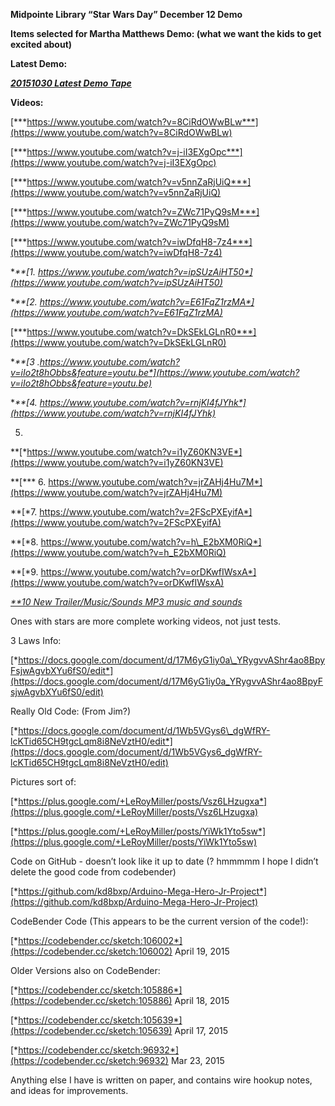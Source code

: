 **Midpointe Library “Star Wars Day” December 12 Demo**

**Items selected for Martha Matthews Demo: (what we want the kids to get
excited about)**

**Latest Demo:**

[***20151030 Latest Demo
Tape***](https://mail.google.com/mail/u/0/?tab=nm#inbox/150b0ab3da4605d9?projector=1)

**Videos:**

[***https://www.youtube.com/watch?v=8CiRdOWwBLw***](https://www.youtube.com/watch?v=8CiRdOWwBLw)

[***https://www.youtube.com/watch?v=j-iI3EXgOpc***](https://www.youtube.com/watch?v=j-iI3EXgOpc)

[***https://www.youtube.com/watch?v=v5nnZaRjUiQ***](https://www.youtube.com/watch?v=v5nnZaRjUiQ)

[***https://www.youtube.com/watch?v=ZWc71PyQ9sM***](https://www.youtube.com/watch?v=ZWc71PyQ9sM)

[***https://www.youtube.com/watch?v=iwDfqH8-7z4***](https://www.youtube.com/watch?v=iwDfqH8-7z4)

**\*\*[*1.
https://www.youtube.com/watch?v=ipSUzAiHT50*](https://www.youtube.com/watch?v=ipSUzAiHT50)**

**\*\*[*2.
https://www.youtube.com/watch?v=E61FqZ1rzMA*](https://www.youtube.com/watch?v=E61FqZ1rzMA)**

[***https://www.youtube.com/watch?v=DkSEkLGLnR0***](https://www.youtube.com/watch?v=DkSEkLGLnR0)

**\*\*[*3
.https://www.youtube.com/watch?v=iIo2t8hObbs&feature=youtu.be*](https://www.youtube.com/watch?v=iIo2t8hObbs&feature=youtu.be)**

**\*\*[*4.
https://www.youtube.com/watch?v=rnjKI4fJYhk*](https://www.youtube.com/watch?v=rnjKI4fJYhk)**

5.
\*\*[*https://www.youtube.com/watch?v=i1yZ60KN3VE*](https://www.youtube.com/watch?v=i1yZ60KN3VE)

\*\*[*\*\* 6.
https://www.youtube.com/watch?v=jrZAHj4Hu7M*](https://www.youtube.com/watch?v=jrZAHj4Hu7M)

\*\*[*7.
https://www.youtube.com/watch?v=2FScPXEyifA*](https://www.youtube.com/watch?v=2FScPXEyifA)

\*\*[*8.
https://www.youtube.com/watch?v=h\_E2bXM0RiQ*](https://www.youtube.com/watch?v=h_E2bXM0RiQ)

\*\*[*9.
https://www.youtube.com/watch?v=orDKwfIWsxA*](https://www.youtube.com/watch?v=orDKwfIWsxA)

[*\*\*10 New Trailer/Music/Sounds MP3 music and
sounds*](https://mail.google.com/mail/ca/u/0/#inbox/1509c280b9b931c1?projector=1)

Ones with stars are more complete working videos, not just tests.

3 Laws Info:

[*https://docs.google.com/document/d/17M6yG1iy0a\_YRygvvAShr4ao8BpyFsjwAgvbXYu6fS0/edit*](https://docs.google.com/document/d/17M6yG1iy0a_YRygvvAShr4ao8BpyFsjwAgvbXYu6fS0/edit)

Really Old Code: (From Jim?)

[*https://docs.google.com/document/d/1Wb5VGys6\_dgWfRY-lcKTid65CH9tgcLqm8i8NeVztH0/edit*](https://docs.google.com/document/d/1Wb5VGys6_dgWfRY-lcKTid65CH9tgcLqm8i8NeVztH0/edit)

Pictures sort of:

[*https://plus.google.com/+LeRoyMiller/posts/Vsz6LHzugxa*](https://plus.google.com/+LeRoyMiller/posts/Vsz6LHzugxa)

[*https://plus.google.com/+LeRoyMiller/posts/YiWk1Yto5sw*](https://plus.google.com/+LeRoyMiller/posts/YiWk1Yto5sw)

Code on GitHub - doesn’t look like it up to date (? hmmmmm I hope I
didn’t delete the good code from codebender)

[*https://github.com/kd8bxp/Arduino-Mega-Hero-Jr-Project*](https://github.com/kd8bxp/Arduino-Mega-Hero-Jr-Project)

CodeBender Code (This appears to be the current version of the code!):

[*https://codebender.cc/sketch:106002*](https://codebender.cc/sketch:106002)
April 19, 2015

Older Versions also on CodeBender:

[*https://codebender.cc/sketch:105886*](https://codebender.cc/sketch:105886)
April 18, 2015

[*https://codebender.cc/sketch:105639*](https://codebender.cc/sketch:105639)
April 17, 2015

[*https://codebender.cc/sketch:96932*](https://codebender.cc/sketch:96932)
Mar 23, 2015

Anything else I have is written on paper, and contains wire hookup
notes, and ideas for improvements.

